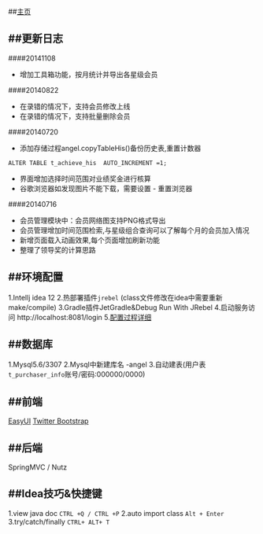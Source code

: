 ##[主页](http://rj-angel.github.io/angel/)

##更新日志
----------
####20141108
* 增加工具箱功能，按月统计并导出各星级会员
    
####20140822
* 在录错的情况下，支持会员修改上线
* 在录错的情况下，支持批量删除会员

####20140720
* 添加存储过程angel.copyTableHis()备份历史表,重置计数器
```
ALTER TABLE t_achieve_his  AUTO_INCREMENT =1;
```
* 界面增加选择时间范围对业绩奖金进行核算
* 谷歌浏览器如发现图片不能下载，需要设置 - 重置浏览器

####20140716
* 会员管理模块中：会员网络图支持PNG格式导出
* 会员管理增加时间范围检索,与星级组合查询可以了解每个月的会员加入情况
* 新增页面载入动画效果,每个页面增加刷新功能
* 整理了领导奖的计算思路

##环境配置
----------
1.Intellj idea 12
2.热部署插件`jrebel` (class文件修改在idea中需要重新make/compile)
3.Gradle插件JetGradle&Debug Run With JRebel
4.启动服务访问 http://localhost:8081/login
5.[配置过程详细](http://blog.csdn.net/hf_xiaoyou/article/details/26093267)

##数据库
--------
1.Mysql5.6/3307
2.Mysql中新建库名 -angel
3.自动建表(用户表`t_purchaser_info`账号/密码:000000/0000)

##前端
------
[EasyUI](http://www.jeasyui.com/)
[Twitter Bootstrap](http://getbootstrap.com/css/)

##后端
------
SpringMVC / Nutz

##Idea技巧&快捷键
-----------------
1.view java doc `CTRL +Q / CTRL +P`
2.auto import class `Alt + Enter`
3.try/catch/finally `CTRL+ ALT+ T`
